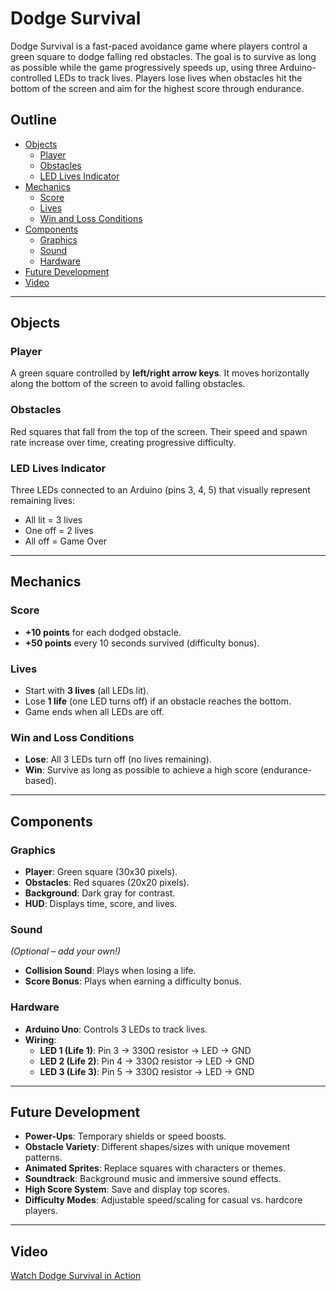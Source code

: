 # Dodge Survival  

Dodge Survival is a fast-paced avoidance game where players control a green square to dodge falling red obstacles. The goal is to survive as long as possible while the game progressively speeds up, using three Arduino-controlled LEDs to track lives. Players lose lives when obstacles hit the bottom of the screen and aim for the highest score through endurance.  

## Outline  

- [Objects](#objects)  
  - [Player](#player)  
  - [Obstacles](#obstacles)  
  - [LED Lives Indicator](#led-lives-indicator)  
- [Mechanics](#mechanics)  
  - [Score](#score)  
  - [Lives](#lives)  
  - [Win and Loss Conditions](#win-and-loss-conditions)  
- [Components](#components)  
  - [Graphics](#graphics)  
  - [Sound](#sound)  
  - [Hardware](#hardware)  
- [Future Development](#future-development)  
- [Video](#video)  

---

## Objects  

### Player  
A green square controlled by **left/right arrow keys**. It moves horizontally along the bottom of the screen to avoid falling obstacles.  

### Obstacles  
Red squares that fall from the top of the screen. Their speed and spawn rate increase over time, creating progressive difficulty.  

### LED Lives Indicator  
Three LEDs connected to an Arduino (pins 3, 4, 5) that visually represent remaining lives:  
- All lit = 3 lives  
- One off = 2 lives  
- All off = Game Over  

---

## Mechanics  

### Score  
- **+10 points** for each dodged obstacle.  
- **+50 points** every 10 seconds survived (difficulty bonus).  

### Lives  
- Start with **3 lives** (all LEDs lit).  
- Lose **1 life** (one LED turns off) if an obstacle reaches the bottom.  
- Game ends when all LEDs are off.  

### Win and Loss Conditions  
- **Lose**: All 3 LEDs turn off (no lives remaining).  
- **Win**: Survive as long as possible to achieve a high score (endurance-based).  

---

## Components  

### Graphics  
- **Player**: Green square (30x30 pixels).  
- **Obstacles**: Red squares (20x20 pixels).  
- **Background**: Dark gray for contrast.  
- **HUD**: Displays time, score, and lives.  

### Sound  
*(Optional – add your own!)*  
- **Collision Sound**: Plays when losing a life.  
- **Score Bonus**: Plays when earning a difficulty bonus.  

### Hardware  
- **Arduino Uno**: Controls 3 LEDs to track lives.  
- **Wiring**:  
  - **LED 1 (Life 1)**: Pin 3 → 330Ω resistor → LED → GND  
  - **LED 2 (Life 2)**: Pin 4 → 330Ω resistor → LED → GND  
  - **LED 3 (Life 3)**: Pin 5 → 330Ω resistor → LED → GND  

---

## Future Development  
- **Power-Ups**: Temporary shields or speed boosts.  
- **Obstacle Variety**: Different shapes/sizes with unique movement patterns.  
- **Animated Sprites**: Replace squares with characters or themes.  
- **Soundtrack**: Background music and immersive sound effects.  
- **High Score System**: Save and display top scores.  
- **Difficulty Modes**: Adjustable speed/scaling for casual vs. hardcore players.  

---

## Video  
[Watch Dodge Survival in Action](https://youtube.com/shorts/ZYs4rT0ATl4)  
